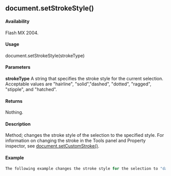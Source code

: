 ## document.setStrokeStyle()

#### Availability

Flash MX 2004.

#### Usage

document.setStrokeStyle(strokeType)

#### Parameters

**strokeType** A string that specifies the stroke style for the current selection. Acceptable values are "hairline", "solid","dashed", "dotted", "ragged", "stipple", and "hatched".

#### Returns

Nothing.

#### Description

Method; changes the stroke style of the selection to the specified style. For information on changing the stroke in the Tools panel and Property inspector, see [document.setCustomStroke()](#!AdobeDocs/developers-animatesdk-docs/test/Document_object/docum480.md).

#### Example

```javascript
The following example changes the stroke style for the selection to "dashed": fl.getDocumentDOM().setStrokeStyle("dashed");

```